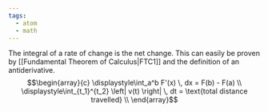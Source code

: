 ```yaml
---
tags:
  - atom
  - math
---
```

The integral of a rate of change is the net change. This can easily be proven by [[Fundamental Theorem of Calculus|FTC1]] and the definition of an antiderivative.
$$\begin{array}{c}
\displaystyle\int_a^b F'(x) \, dx = F(b) - F(a) \\
\displaystyle\int_{t_1}^{t_2} \left| v(t) \right| \, dt = \text{total distance travelled} \\
\end{array}$$